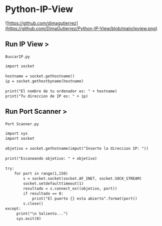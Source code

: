 # Python-IP-View
![https://github.com/dimagutierrez](https://github.com/DimaGutierrez/Python-IP-View/blob/main/ipview.png)
</br>

## Run IP View >
`BuscarIP.py`

```
import socket

hostname = socket.gethostname()
ip = socket.gethostbyname(hostname)

print("El nombre de tu ordenador es: " + hostname)
print("Tu direccion de IP es: " + ip)

```

## Run Port Scanner >
`Port Scanner.py`

```
import sys
import socket

objetivo = socket.gethotname(imput("Inserte la direccion IP: "))

print("Escaneando objetivo: " + objetivo)

try:
    for port in range(1,150)
        s = socket.socket(socket.AF_INET, socket.SOCK_STREAM)
        socket.setdefaulttimeout(1)
        resultado = s.connect_ex((objetivo, port))
        if resultado == 0:
            print("El puerto {} esta abierto".format(port))
        s.close()
except:
     print("\n Saliento...")
     sys.exit(0)

```
